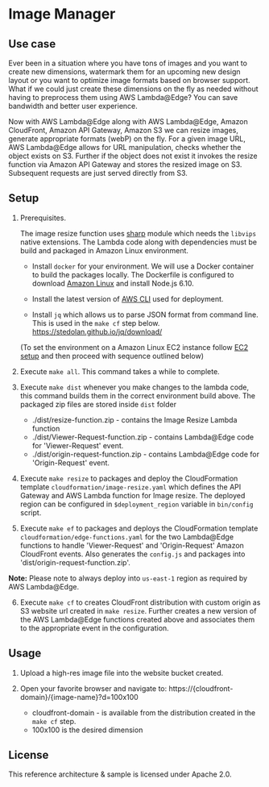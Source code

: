 # Image Manager

## Use case

Ever been in a situation where you have tons of images and you want to create new dimensions, watermark them for an upcoming new design layout or you want to optimize image formats based on browser support.
What if we could just create these dimensions on the fly as needed without having to preprocess them using AWS Lambda@Edge? You can save bandwidth and better user experience.

Now with AWS Lambda@Edge along with AWS Lambda@Edge, Amazon CloudFront, Amazon API Gateway, Amazon S3 we can resize images, generate appropriate formats (webP) on the fly. For a given image URL, AWS Lambda@Edge allows for URL manipulation, checks whether the object exists on S3. Further if the object does not exist it invokes the resize function via Amazon API Gateway and stores the resized image on S3.
Subsequent requests are just served directly from S3.

## Setup

1. Prerequisites.

    The image resize function uses [sharp][sharp] module which needs the `libvips` native extensions. The Lambda code along with dependencies must be build and packaged in Amazon Linux environment.

    - Install `docker` for your environment.
      We will use a Docker container to build the packages locally. The Dockerfile is configured to download [Amazon Linux][amazon-linux] and install Node.js 6.10.

    - Install the latest version of [AWS CLI][cli] used for deployment.

    - Install `jq` which allows us to parse JSON format from command line. This is used in the `make cf`
      step below.
      https://stedolan.github.io/jq/download/

    (To set the environment on a Amazon Linux EC2 instance follow [EC2 setup](ec2-setup.md) and then proceed with sequence outlined below)

1. Execute `make all`. This command takes a while to complete.

1.  Execute `make dist` whenever you make changes to the lambda code, this command builds them in the correct environment build above. The packaged zip files are stored inside `dist` folder
    - ./dist/resize-function.zip - contains the Image Resize Lambda function
    - ./dist/Viewer-Request-function.zip - contains Lambda@Edge code for 'Viewer-Request' event.
    - ./dist/origin-request-function.zip - contains Lambda@Edge code for 'Origin-Request' event.

1.  Execute `make resize` to packages and deploy the CloudFormation template `cloudformation/image-resize.yaml` which defines the API Gateway and AWS Lambda function for Image resize.
The deployed region can be configured in `$deployment_region` variable in `bin/config` script.

1.  Execute `make ef` to packages and deploys the CloudFormation template `cloudformation/edge-functions.yaml` for the two Lambda@Edge functions to handle 'Viewer-Request' and 'Origin-Request' Amazon CloudFront events. Also generates the `config.js` and packages into 'dist/origin-request-function.zip'.

  **Note:** Please note to always deploy into `us-east-1` region as required by AWS Lambda@Edge.

6.  Execute `make cf` to creates CloudFront distribution with custom origin as S3 website url created in `make resize`. Further creates a new version of the AWS Lambda@Edge functions created above and associates them to the appropriate event in the configuration.

## Usage

1. Upload a high-res image file into the website bucket created.

2. Open your favorite browser and navigate to:
    https://{cloudfront-domain}/{image-name}?d=100x100
    - cloudfront-domain - is available from the distribution created in the `make cf` step.
    - 100x100 is the desired dimension

## License

This reference architecture & sample is licensed under Apache 2.0.

[amazon-linux]: https://store.docker.com/images/amazonlinux
[cli]: https://aws.amazon.com/cli/
[sharp]: https://github.com/lovell/sharp
